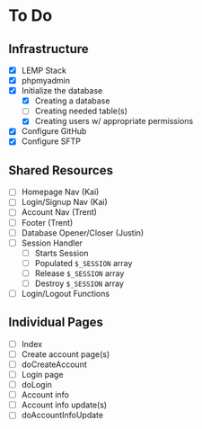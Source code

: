# To Do

## Infrastructure
- [x] LEMP Stack
- [x] phpmyadmin
- [x] Initialize the database
	- [x] Creating a database
	- [ ] Creating needed table(s)
	- [x] Creating users w/ appropriate permissions
- [x] Configure GitHub
- [x] Configure SFTP

## Shared Resources
- [ ] Homepage Nav	(Kai)
- [ ] Login/Signup Nav	(Kai)
- [ ] Account Nav	(Trent)
- [ ] Footer	(Trent)
- [ ] Database Opener/Closer	(Justin)
- [ ] Session Handler
	- [ ] Starts Session
	- [ ] Populated `$_SESSION` array
	- [ ] Release `$_SESSION` array
	- [ ] Destroy `$_SESSION` array
- [ ] Login/Logout Functions

## Individual Pages
- [ ] Index
- [ ] Create account page(s)
- [ ] doCreateAccount
- [ ] Login page
- [ ] doLogin
- [ ] Account info
- [ ] Account info update(s)
- [ ] doAccountInfoUpdate
